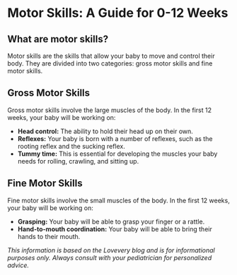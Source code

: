 # Motor Skills: A Guide for 0-12 Weeks

## What are motor skills?

Motor skills are the skills that allow your baby to move and control their body. They are divided into two categories: gross motor skills and fine motor skills.

## Gross Motor Skills

Gross motor skills involve the large muscles of the body. In the first 12 weeks, your baby will be working on:

*   **Head control:** The ability to hold their head up on their own.
*   **Reflexes:** Your baby is born with a number of reflexes, such as the rooting reflex and the sucking reflex.
*   **Tummy time:** This is essential for developing the muscles your baby needs for rolling, crawling, and sitting up.

## Fine Motor Skills

Fine motor skills involve the small muscles of the body. In the first 12 weeks, your baby will be working on:

*   **Grasping:** Your baby will be able to grasp your finger or a rattle.
*   **Hand-to-mouth coordination:** Your baby will be able to bring their hands to their mouth.

*This information is based on the Lovevery blog and is for informational purposes only. Always consult with your pediatrician for personalized advice.*
